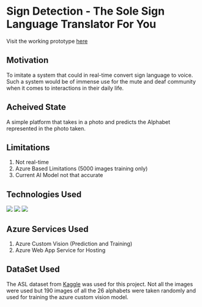 
# Sign Detection - The Sole Sign Language Translator For You

Visit the working prototype [here](https://signpredictor.azurewebsites.net/)

## Motivation
To imitate a system that could in real-time convert sign language to voice. Such a system would be of immense use for the mute and deaf community when it comes to  interactions 
in their daily life.

## Acheived State
A simple platform that takes in a photo and predicts the Alphabet represented in the photo taken.

## Limitations

1. Not real-time
2. Azure Based Limitations (5000 images training only)
3. Current AI Model not that accurate

## Technologies Used

 <img src='https://img.shields.io/badge/Flask-000000?style=for-the-badge&logo=flask&logoColor=white'>
 <img src='https://img.shields.io/badge/Tailwind_CSS-38B2AC?style=for-the-badge&logo=tailwind-css&logoColor=white'>
 <img src='https://img.shields.io/badge/microsoft%20azure-0089D6?style=for-the-badge&logo=microsoft-azure&logoColor=white'>
 
 ## Azure Services Used
 1. Azure Custom Vision (Prediction and Training)
 2. Azure Web App Service for Hosting
 
 ## DataSet Used
 
 The ASL dataset from [Kaggle](https://www.kaggle.com/grassknoted/asl-alphabet) was used for this project. Not all the images were used but 190 images of all the 26 alphabets were taken 
 randomly and used for training the azure custom vision model.
